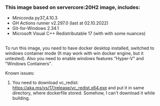 ### This image based on servercore:20H2 image, includes:
  - Miniconda py37_4.10.3
  - GH Actions runner v2.297.0 (last at 02.10.2022)
  - Git-for-Windows 2.34.1
  - Microsoft Visual C++ Redistributable 17 (with with some nuances)
<br>
To run this image, you need to have docker desktop installed, switched to windows container mode (It may work with win docker engine, but it untested). Also you need to enable windows features "Hyper-V" and "Windows Containers".

Known issues:
1) You need to download vc_redist: https://aka.ms/vs/17/release/vc_redist.x64.exe and put it in same directory, where dockerfile stored. Somehow, I can't download it while building.
